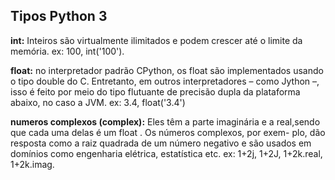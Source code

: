 ## Tipos Python 3

**int:**  Inteiros são virtualmente ilimitados e podem crescer até o limite da memória.
  ex: 100, int('100').

**float:** no interpretador padrão CPython, os float são implementados usando o tipo double do C. Entretanto, em outros 
interpretadores – como Jython –, isso é feito por meio do tipo flutuante de precisão dupla da plataforma abaixo, no caso a JVM.
  ex: 3.4, float('3.4')

**numeros complexos (complex):** Eles têm a parte imaginária e a real,sendo que cada uma delas é um float . Os números complexos, por exem-
plo, dão resposta como a raiz quadrada de um número negativo e são usados em domínios como engenharia elétrica, estatística etc.
  ex: 1+2j, 1+2J, 1+2k.real, 1+2k.imag.
  
 
